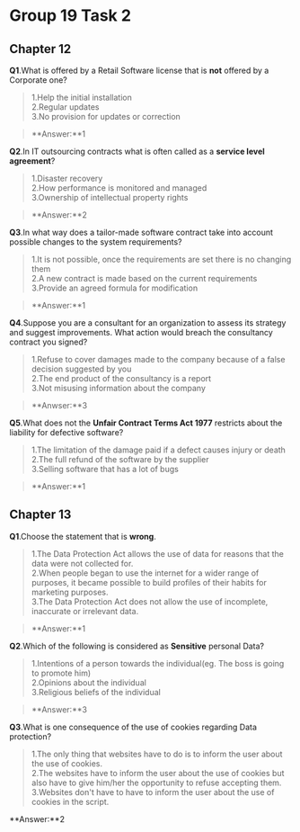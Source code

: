 Group 19 Task 2
===
Chapter 12
---

**Q1**.What is offered by a Retail Software license that is **not** offered by a Corporate one?  

 
 
>1.Help the initial installation   
>2.Regular updates   
>3.No provision for updates or correction   
  
>**Answer:**1  

**Q2**.In IT outsourcing contracts what is often called as a **service level agreement**?

>1.Disaster recovery   
>2.How performance is monitored and managed  
>3.Ownership of intellectual property rights  

>**Answer:**2

**Q3**.In what way does a tailor-made software contract take into account possible changes to the system requirements?

>1.It is not possible, once the requirements are set there is no changing them  
>2.A new contract is made based on the current requirements  
>3.Provide an agreed formula for modification

>**Answer:**1

**Q4**.Suppose you are a consultant for an organization to assess its strategy and suggest improvements. What action would breach the consultancy contract you signed?

 >1.Refuse to cover damages made to the company because of a false decision suggested by you  
>2.The end product of the consultancy is a report  
>3.Not misusing information about the company

>**Anwser:**3

**Q5**.What does not the **Unfair Contract Terms Act 1977** restricts about the liability for defective software?

	
>1.The limitation of the damage paid if a defect causes injury or death  
>2.The full refund of the software by the supplier  
>3.Selling software that has a lot of bugs

>**Answer:**1

Chapter 13
---
**Q1**.Choose the statement that is **wrong**. 
>1.The Data Protection Act allows the use of data for reasons that the data were not collected for.  
>2.When people began to use the internet for a wider range of purposes, it became possible to build profiles of their habits for marketing purposes.  
>3.The Data Protection Act does not allow the use of incomplete, inaccurate or irrelevant data.

>**Answer:**1

**Q2**.Which of the following is considered  as **Sensitive** personal Data?
>1.Intentions of a person towards the individual(eg. The boss is going to promote him)  
>2.Opinions about the individual  
>3.Religious beliefs of the individual

>**Answer:**3

**Q3**.What is one consequence of the use of cookies regarding Data protection?

>1.The only thing that websites have to do is to inform the user about the use of cookies.  
>2.The websites have to inform the user about the use of cookies but also have to give him/her the opportunity  to refuse accepting them.  
>3.Websites don't have to have to inform the user about the use of cookies in the script.

**Answer:**2



